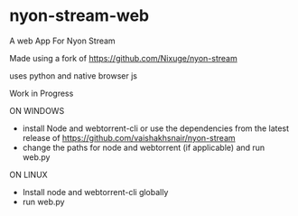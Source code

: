 # nyon-stream-web
A web App For Nyon Stream 

Made using a fork of https://github.com/Nixuge/nyon-stream

uses python and native browser js 

Work in Progress 

ON WINDOWS
  - install Node and webtorrent-cli or use the dependencies from the latest release of https://github.com/vaishakhsnair/nyon-stream 
  - change the paths for node and webtorrent (if applicable) and run web.py
  
 ON LINUX
  - Install node and webtorrent-cli globally
  - run web.py
